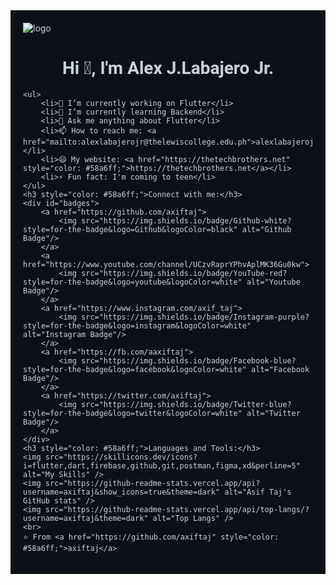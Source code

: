 <div style="background-color: #0d1117; color: #c9d1d9; padding: 20px;">
    <img src="https://github.com/AlexJLabajeroJr/Me/blob/master/Github%20Banner.png" alt="logo" />
<h1 align="center" style="font-family: 'Roboto', sans-serif;">Hi 👋, I'm Alex J.Labajero Jr.</h1>

    <ul>
        <li>🔭 I’m currently working on Flutter</li>
        <li>🌱 I’m currently learning Backend</li>
        <li>💬 Ask me anything about Flutter</li>
        <li>📫 How to reach me: <a href="mailto:alexlabajerojr@thelewiscollege.edu.ph">alexlabajerojr@thelewiscollege.edu.ph</a></li>
        <li>😄 My website: <a href="https://thetechbrothers.net" style="color: #58a6ff;">https://thetechbrothers.net</a></li>
        <li>⚡ Fun fact: I'm coming to teen</li>
    </ul>
    <h3 style="color: #58a6ff;">Connect with me:</h3>
    <div id="badges">
        <a href="https://github.com/axiftaj">
            <img src="https://img.shields.io/badge/Github-white?style=for-the-badge&logo=Github&logoColor=black" alt="Github Badge"/>
        </a>
        <a href="https://www.youtube.com/channel/UCzvRaprYPhvAplMK36Gu0kw">
            <img src="https://img.shields.io/badge/YouTube-red?style=for-the-badge&logo=youtube&logoColor=white" alt="Youtube Badge"/>
        </a>
        <a href="https://www.instagram.com/axif_taj">
            <img src="https://img.shields.io/badge/Instagram-purple?style=for-the-badge&logo=instagram&logoColor=white" alt="Instagram Badge"/>
        </a>
        <a href="https://fb.com/aaxiftaj">
            <img src="https://img.shields.io/badge/Facebook-blue?style=for-the-badge&logo=facebook&logoColor=white" alt="Facebook Badge"/>
        </a>
        <a href="https://twitter.com/axiftaj">
            <img src="https://img.shields.io/badge/Twitter-blue?style=for-the-badge&logo=twitter&logoColor=white" alt="Twitter Badge"/>
        </a>
    </div>
    <h3 style="color: #58a6ff;">Languages and Tools:</h3>
    <img src="https://skillicons.dev/icons?i=flutter,dart,firebase,github,git,postman,figma,xd&perline=5" alt="My Skills" />
    <img src="https://github-readme-stats.vercel.app/api?username=axiftaj&show_icons=true&theme=dark" alt="Asif Taj's GitHub stats" />
    <img src="https://github-readme-stats.vercel.app/api/top-langs/?username=axiftaj&theme=dark" alt="Top Langs" />
    <br>
    ⭐️ From <a href="https://github.com/axiftaj" style="color: #58a6ff;">axiftaj</a>
</div>
